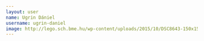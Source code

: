 ```yaml
---
layout: user
name: Ugrin Dániel
username: ugrin-daniel
image: http://lego.sch.bme.hu/wp-content/uploads/2015/10/DSC8643-150x150.jpg
---
```

